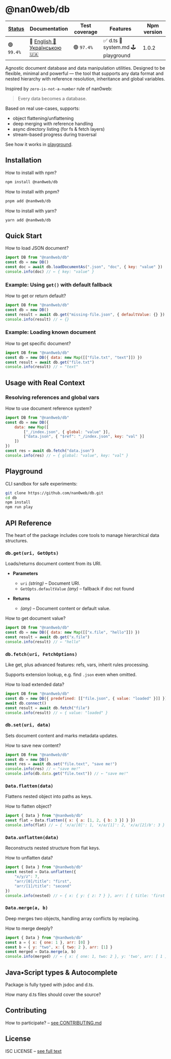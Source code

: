 # @nan0web/db

|[Status](https://github.com/nan0web/monorepo/blob/main/system.md#написання-сценаріїв)|Documentation|Test coverage|Features|Npm version|
|---|---|---|---|---|
 |🟢 `99.4%` |🧪 [English 🏴󠁧󠁢󠁥󠁮󠁧󠁿](https://github.com/nan0web/db/blob/main/README.md)<br />[Українською 🇺🇦](https://github.com/nan0web/db/blob/main/docs/uk/README.md) |🟢 `97.4%` |✅ d.ts 📜 system.md 🕹️ playground |1.0.2 |

Agnostic document database and data manipulation utilities. Designed to be
flexible, minimal and powerful — the tool that supports any data format and
nested hierarchy with reference resolution, inheritance and global variables.

Inspired by `zero-is-not-a-number` rule of nan0web:
> Every data becomes a database.

Based on real use-cases, supports:
- object flattening/unflattening
- deep merging with reference handling
- async directory listing (for fs & fetch layers)
- stream-based progress during traversal

See how it works in [playground](#playground).

## Installation

How to install with npm?
```bash
npm install @nan0web/db
```

How to install with pnpm?
```bash
pnpm add @nan0web/db
```

How to install with yarn?
```bash
yarn add @nan0web/db
```

## Quick Start

How to load JSON document?
```js
import DB from "@nan0web/db"
const db = new DB()
const doc = await db.loadDocumentAs(".json", "doc", { key: "value" })
console.info(doc) // ← { key: "value" }
```
### Example: Using `get()` with default fallback

How to get or return default?
```js
import DB from "@nan0web/db"
const db = new DB()
const result = await db.get("missing-file.json", { defaultValue: {} })
console.info(result) // ← {}
```
### Example: Loading known document

How to get specific document?
```js
import DB from "@nan0web/db"
const db = new DB({ data: new Map([["file.txt", "text"]]) })
const result = await db.get("file.txt")
console.info(result) // ← "text"
```
## Usage with Real Context

### Resolving references and global vars

How to use document reference system?
```js
import DB from "@nan0web/db"
const db = new DB({
	data: new Map([
		["_/index.json", { global: "value" }],
		["data.json", { "$ref": "_/index.json", key: "val" }]
	])
})
const res = await db.fetch("data.json")
console.info(res) // ← { global: "value", key: "val" }
```
## Playground

CLI sandbox for safe experiments:
```bash
git clone https://github.com/nan0web/db.git
cd db
npm install
npm run play
```

## API Reference

The heart of the package includes core tools to manage hierarchical data structures.

### `db.get(uri, GetOpts)`
Loads/returns document content from its URI.

* **Parameters**
  * `uri` *(string)* – Document URI.
  * `GetOpts.defaultValue` *(any)* – fallback if doc not found

* **Returns**
  * *(any)* – Document content or default value.

How to get document value?
```js
import DB from "@nan0web/db"
const db = new DB({ data: new Map([["x.file", "hello"]]) })
const result = await db.get("x.file")
console.info(result) // ← "hello"
```
### `db.fetch(uri, FetchOptions)`
Like get, plus advanced features: refs, vars, inherit rules processing.

Supports extension lookup, e.g. find `.json` even when omitted.

How to load extended data?
```js
import DB from "@nan0web/db"
const db = new DB({ predefined: [["file.json", { value: "loaded" }]] })
await db.connect()
const result = await db.fetch("file")
console.info(result) // ← { value: "loaded" }
```
### `db.set(uri, data)`
Sets document content and marks metadata updates.

How to save new content?
```js
import DB from "@nan0web/db"
const db = new DB()
const res = await db.set("file.text", "save me!")
console.info(res) // ← "save me!"
console.info(db.data.get("file.text")) // ← "save me!"
```
### `Data.flatten(data)`
Flattens nested object into paths as keys.

How to flatten object?
```js
import { Data } from "@nan0web/db"
const flat = Data.flatten({ x: { a: [1, 2, { b: 3 }] } })
console.info(flat) // ← { 'x/a/[0]': 1, 'x/a/[1]': 2, 'x/a/[2]/b': 3 }
```
### `Data.unflatten(data)`
Reconstructs nested structure from flat keys.

How to unflatten data?
```js
import { Data } from "@nan0web/db"
const nested = Data.unflatten({
	"x/y/z": 7,
	"arr/[0]/title": "first",
	"arr/[1]/title": "second"
})
console.info(nested) // ← { x: { y: { z: 7 } }, arr: [ { title: 'first' }, { title: 'second' } ] }
```
### `Data.merge(a, b)`
Deep merges two objects, handling array conflicts by replacing.

How to merge deeply?
```js
import { Data } from "@nan0web/db"
const a = { x: { one: 1 }, arr: [0] }
const b = { y: "two", x: { two: 2 }, arr: [1] }
const merged = Data.merge(a, b)
console.info(merged) // ← { x: { one: 1, two: 2 }, y: 'two', arr: [ 1 ] }
```
## Java•Script types & Autocomplete
Package is fully typed with jsdoc and d.ts.

How many d.ts files should cover the source?

## Contributing

How to participate? – [see CONTRIBUTING.md](https://github.com/nan0web/db/blob/main/CONTRIBUTING.md)

## License

ISC LICENSE – [see full text](https://github.com/nan0web/db/blob/main/LICENSE)
